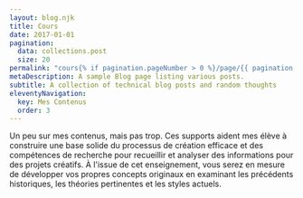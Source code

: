 ```yaml
---
layout: blog.njk
title: Cours
date: 2017-01-01
pagination:
  data: collections.post
  size: 20
permalink: "cours{% if pagination.pageNumber > 0 %}/page/{{ pagination.pageNumber }}{% endif %}/index.html"
metaDescription: A sample Blog page listing various posts.
subtitle: A collection of technical blog posts and random thoughts
eleventyNavigation:
  key: Mes Contenus
  order: 3
---
```



Un peu sur mes contenus, mais pas trop.
Ces supports aident mes élève à construire une base solide du processus de création efficace et des compétences de recherche pour recueillir et analyser des informations pour des projets créatifs. À l'issue de cet enseignement, vous serez en mesure de développer vos propres concepts originaux en examinant les précédents historiques, les théories pertinentes et les styles actuels.